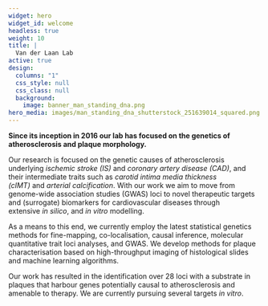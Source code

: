 ```yaml
---
widget: hero
widget_id: welcome
headless: true
weight: 10
title: |
  Van der Laan Lab
active: true
design:
  columns: "1"
  css_style: null
  css_class: null
  background:
    image: banner_man_standing_dna.png
hero_media: images/man_standing_dna_shutterstock_251639014_squared.png
---
```

**Since its inception in 2016 our lab has focused on the genetics of atherosclerosis and plaque morphology.**

Our research is focused on the genetic causes of atherosclerosis underlying *ischemic stroke (IS)* and *coronary artery disease (CAD)*, and their intermediate traits such as *carotid intima media thickness (cIMT)* and *arterial calcification*. With our work we aim to move from genome-wide association studies (GWAS) loci to novel therapeutic targets and (surrogate) biomarkers for cardiovascular diseases through extensive *in silico*, and *in vitro* modelling.

As a means to this end, we currently employ the latest statistical genetics methods for fine-mapping, co-localisation, causal inference, molecular quantitative trait loci analyses, and GWAS. We develop methods for plaque characterisation based on high-throughput imaging of histological slides and machine learning algorithms.

Our work has resulted in the identification over 28 loci with a substrate in plaques that harbour genes potentially causal to atherosclerosis and amenable to therapy. We are currently pursuing several targets *in vitro*.